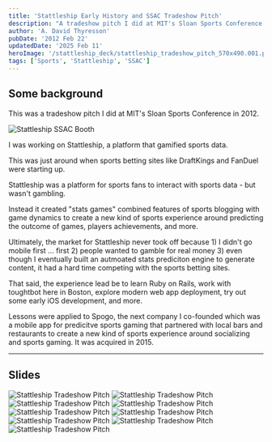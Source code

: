 ```yaml
---
title: 'Stattleship Early History and SSAC Tradeshow Pitch'
description: "A tradeshow pitch I did at MIT's Sloan Sports Conference in 2012 about Stattleship, a platform that gamified sports data."
author: 'A. David Thyresson'
pubDate: '2012 Feb 22'
updatedDate: '2025 Feb 11'
heroImage: '/stattleship_deck/stattleship_tradeshow_pitch_570x490.001.png'
tags: ['Sports', 'Stattleship', 'SSAC']
---
```


## Some background

This was a tradeshow pitch I did at MIT's Sloan Sports Conference in 2012.

![Stattleship SSAC Booth](/stattleship_ssac_booth.jpg)

I was working on Stattleship, a platform that gamified sports data.

This was just around when sports betting sites like DraftKings and FanDuel were starting up.

Stattleship was a platform for sports fans to interact with sports data - but wasn't gambling.

Instead it created "stats games" combined features of sports blogging with game dynamics to create a new kind of sports experience around predicting the outcome of games, players achievements, and more.

Ultimately, the market for Stattleship never took off because 1) I didn't go mobile first ... first 2) people wanted to gamble for real money 3) even though I eventually built an autmoated stats prediciton engine to generate content, it had a hard time competing with the sports betting sites.

That said, the experience lead be to learn Ruby on Rails, work with toughtbot here in Boston, explore modern web app deployment, try out some early iOS development, and more.

Lessons were applied to Spogo, the next company I co-founded which was a mobile app for predicitve sports gaming that partnered with local bars and restaurants to create a new kind of sports experience around socializing and sports gaming. It was acquired in 2015.

---

## Slides

![Stattleship Tradeshow Pitch](/stattleship_deck/stattleship_tradeshow_pitch_570x490.001.png)
![Stattleship Tradeshow Pitch](/stattleship_deck/stattleship_tradeshow_pitch_570x490.002.png)
![Stattleship Tradeshow Pitch](/stattleship_deck/stattleship_tradeshow_pitch_570x490.003.png)
![Stattleship Tradeshow Pitch](/stattleship_deck/stattleship_tradeshow_pitch_570x490.004.jpg)
![Stattleship Tradeshow Pitch](/stattleship_deck/stattleship_tradeshow_pitch_570x490.005.jpg)
![Stattleship Tradeshow Pitch](/stattleship_deck/stattleship_tradeshow_pitch_570x490.006.jpg)
![Stattleship Tradeshow Pitch](/stattleship_deck/stattleship_tradeshow_pitch_570x490.007.jpg)
![Stattleship Tradeshow Pitch](/stattleship_deck/stattleship_tradeshow_pitch_570x490.008.jpg)
![Stattleship Tradeshow Pitch](/stattleship_deck/stattleship_tradeshow_pitch_570x490.009.jpg)

